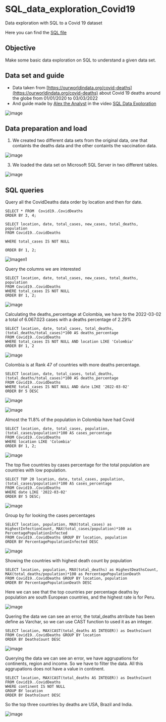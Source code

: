 # SQL_data_exploration_Covid19
Data exploration with SQL to a Covid 19 dataset

Here you can find the [SQL file](https://github.com/FabianPedreros/SQL_data_exploration_Covid19/blob/main/SQLDataExplorationCovid19.sql)

## Objective
Make some basic data exploration on SQL to understand a given data set.

## Data set and guide
* Data taken from [https://ourworldindata.org/covid-deaths](https://ourworldindata.org/covid-deaths) about Covid 19 deaths around the globe from 01/01/2020 to 03/03/2022
* And guide made by [Alex the Analyst](https://www.youtube.com/channel/UC7cs8q-gJRlGwj4A8OmCmXg) in the video [SQL Data Exploration](https://www.youtube.com/watch?v=qfyynHBFOsM&ab_channel=AlexTheAnalyst)

![image](https://user-images.githubusercontent.com/32172901/157167393-2ab0b435-3cb8-40d8-9e96-333851295e16.png)

## Data preparation and load
1. We created two different data sets from the original data, one that containts the deaths data and the other containts the vaccination data.

![image](https://user-images.githubusercontent.com/32172901/157167654-b31a623c-ac27-4621-9072-eab6b2c039e3.png)

3. We loaded the data set on Microsoft SQL Server in two different tables.

![image](https://user-images.githubusercontent.com/32172901/157167691-e08dd293-5d80-443c-92b7-93c2d90c729c.png)

## SQL queries

Query all the CovidDeaths data order by location and then for date.


    SELECT * FROM  Covid19..CovidDeaths
    ORDER BY 3, 4;

    SELECT location, date, total_cases, new_cases, total_deaths, population
    FROM Covid19..CovidDeaths

    WHERE total_cases IS NOT NULL

    ORDER BY 1, 2;
    
![Imagen1](https://user-images.githubusercontent.com/32172901/157368219-e859fa3e-f2e8-44dd-9fe5-58c3e7c149c1.png)


Query  the columns we are interested

    SELECT location, date, total_cases, new_cases, total_deaths, population
    FROM Covid19..CovidDeaths
    WHERE total_cases IS NOT NULL
    ORDER BY 1, 2;
    
 ![image](https://user-images.githubusercontent.com/32172901/157369641-0a355277-96f8-45c1-a31f-b6176dfa9720.png)



Calculating the deaths_percentage at Colombia, we have to the 2022-03-02 a total of 6.067.023 cases with a deaths percentage of 2.29%  

    SELECT location, date, total_cases, total_deaths, (total_deaths/total_cases)*100 AS deaths_percentage
    FROM Covid19..CovidDeaths
    WHERE total_cases IS NOT NULL AND location LIKE 'Colombia'
    ORDER BY 1, 2

![image](https://user-images.githubusercontent.com/32172901/157369827-4ff561c9-a6f0-42a6-8c9a-1c9d6d560e03.png)


Colombia is at Rank 47 of countries with more deaths percentage.

    SELECT location, date, total_cases, total_deaths, (total_deaths/total_cases)*100 AS deaths_percentage
    FROM Covid19..CovidDeaths
    WHERE total_cases IS NOT NULL AND date LIKE '2022-03-02'
    ORDER BY 5 DESC
    
 ![image](https://user-images.githubusercontent.com/32172901/157370138-3258ad48-2735-4f51-9344-df0b7925b075.png)

![image](https://user-images.githubusercontent.com/32172901/157370155-8752a6a7-906f-4ab0-afef-f9df8d3efbce.png)


Almost the 11.8% of the population in Colombia have had Covid 

    SELECT location, date, total_cases, population, (total_cases/population)*100 AS cases_percentage
    FROM Covid19..CovidDeaths
    WHERE location LIKE 'Colombia'
    ORDER BY 1, 2;

![image](https://user-images.githubusercontent.com/32172901/157370276-483f38c9-3879-45a8-9628-8bfb2131ac88.png)


The top five countries by cases percentage for the total population are countries with low population.

    SELECT TOP 20 location, date, total_cases, population, (total_cases/population)*100 AS cases_percentage
    FROM Covid19..CovidDeaths
    WHERE date LIKE '2022-03-02'
    ORDER BY 5 DESC;
    
![image](https://user-images.githubusercontent.com/32172901/157370329-92e1bcb6-27d9-49b7-8940-3dccd32614a5.png)


Group by for looking the cases percentages

    SELECT location, population, MAX(total_cases) as HighestInfectionCount, MAX(total_cases/population)*100 as PercentagePopulationInfected
    FROM Covid19..CovidDeaths GROUP BY location, population
    ORDER BY PercentagePopulationInfected DESC
    
![image](https://user-images.githubusercontent.com/32172901/157370442-1bff98f1-1220-43bf-92de-c23eb66a76b6.png)


Showing the countries with highest death count by population

    SELECT location, population, MAX(total_deaths) as HighestDeathsCount, MAX(total_deaths/population)*100 as PercentagePopulationDeath
    FROM Covid19..CovidDeaths GROUP BY location, population
    ORDER BY PercentagePopulationDeath DESC

Here we can see that the top countries per percentage deaths by population are south European countries, and the highest rate is for Peru.

![image](https://user-images.githubusercontent.com/32172901/157370589-7a878a5b-ab69-4752-ac68-3c9829f68897.png)


Quering the data we can see an error, the total_deaths atrribute has been define as Varchar, so we can use CAST function to used it as an integer.

    SELECT location, MAX(CAST(total_deaths AS INTEGER)) as DeathsCount
    FROM Covid19..CovidDeaths GROUP BY location
    ORDER BY DeathsCount DESC

![image](https://user-images.githubusercontent.com/32172901/157370750-0b3b2b3f-ac16-4766-840c-a2a6faf619ba.png)

Querying the data we can see an error, we have aggrupations for continents, region and income. So we have to filter the data.
All this aggrupations does not have a value in continent.

    SELECT location, MAX(CAST(total_deaths AS INTEGER)) as DeathsCount
    FROM Covid19..CovidDeaths 
    WHERE continent IS NOT NULL
    GROUP BY location
    ORDER BY DeathsCount DESC

So the top three countries by deaths are USA, Brazil and India.

![image](https://user-images.githubusercontent.com/32172901/157371123-023ca40c-c6ba-4599-93fc-83bedfc5dc07.png)










